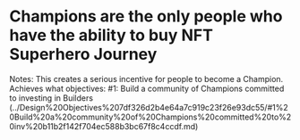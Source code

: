 # Champions are the only people who have the ability to buy NFT Superhero Journey

Notes: This creates a serious incentive for people to become a Champion.
Achieves what objectives: #1: Build a community of Champions committed to investing in Builders (../Design%20Objectives%207df326d2b4e64a7c919c23f26e93dc55/#1%20Build%20a%20community%20of%20Champions%20committed%20to%20inv%20b11b2f142f704ec588b3bc67f8c4ccdf.md)